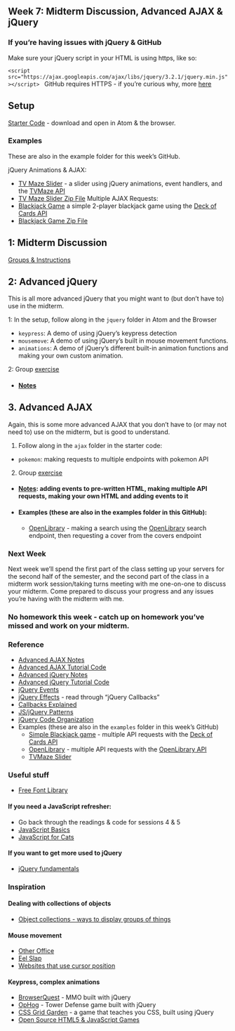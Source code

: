 ## Week 7: Midterm Discussion, Advanced AJAX & jQuery


### If you’re having issues with jQuery & GitHub

Make sure your jQuery script in your HTML is using https, like so:

`<script src="https://ajax.googleapis.com/ajax/libs/jquery/3.2.1/jquery.min.js"></script>
`
GitHub requires HTTPS - if you’re curious why, more [here](https://www.cloudflare.com/learning/ssl/why-is-http-not-secure/)


## Setup

[Starter Code](https://drive.google.com/file/d/1oPoBxyGZueCFyzK7bKvJupmdDP4uo8S4/view?usp=sharing) - download and open in Atom & the browser.


### Examples

These are also in the example folder for this week’s GitHub.

jQuery Animations & AJAX:  
- [TV Maze Slider](https://brondle.github.io/web-production-2/week7/examples/tvmaze-slider/) - a slider using jQuery animations, event handlers, and the [TVMaze API](https://www.tvmaze.com/api)
- [TV Maze Slider Zip File](https://drive.google.com/file/d/1wbr-3GtMXN3rZFdI8KGEmwuJzPLBs9Kd/view?usp=sharing) 
Multiple AJAX Requests:
- [Blackjack Game](https://brondle.github.io/web-production-2/week7/examples/deck_of_cards/) a simple 2-player blackjack game using the [Deck of Cards API](https://deckofcardsapi.com/)
- [Blackjack Game Zip File](https://drive.google.com/file/d/10q9ENZQJo0NhihMCBIoGk5J7cV4VD0Q0/view?usp=sharing) 




## 1: Midterm Discussion

[Groups & Instructions](https://docs.google.com/document/d/1P2D6cAk7hymINpG8lRXpKRgsFMRnJeF3R4s4_j8SdlA/edit?usp=sharing)


## 2: Advanced jQuery

This is all more advanced jQuery that you might want to (but don’t have to) use in the midterm.

1: In the setup, follow along in the `jquery` folder in Atom and the Browser

  - `keypress`: A demo of using jQuery’s keypress detection
  - `mousemove`: A demo of using jQuery’s built in mouse movement functions.
  - `animations`: A demo of jQuery’s different built-in animation functions and making your own custom animation.

2: Group [exercise](jquery_exercise.md)

- #### [Notes](advanced_jquery.md)


## 3. Advanced AJAX

Again, this is some more advanced AJAX that you don’t have to (or may not need to) use on the midterm, but is good to understand.

1. Follow along in the `ajax` folder in the starter code:
- `pokemon`: making requests to multiple endpoints with pokemon API

2. Group [exercise](ajax_exercise.md)

- #### [Notes](advanced_ajax.md): adding events to pre-written HTML, making multiple API requests, making your own HTML and adding events to it
- #### Examples (these are also in the examples folder in this GitHub):
  - [OpenLibrary](https://drive.google.com/file/d/1SChwrZnDBBDAtp5F6m7FSBAqhwE6uD6G/view?usp=sharing) - making a search using the [OpenLibrary](https://openlibrary.org/developers/api) search endpoint, then requesting a cover from the covers endpoint



### Next Week

Next week we’ll spend the first part of the class setting up your servers for the second half of the semester, and the second part of the class in a midterm work session/taking turns meeting with me one-on-one to discuss your midterm. Come prepared to discuss your progress and any issues you’re having with the midterm with me.


### No homework this week - catch up on homework you’ve missed and work on your midterm.

### Reference
- [Advanced AJAX Notes](advanced_ajax.md)
- [Advanced AJAX Tutorial Code]()
- [Advanced jQuery Notes](advanced_jquery.md)
- [Advanced jQuery Tutorial Code]()
- [jQuery Events](https://www.w3schools.com/jquery/jquery_events.asp)
- [jQuery Effects](https://www.w3schools.com/jquery/jquery_hide_show.asp) - read through “jQuery Callbacks”
- [Callbacks Explained](https://javascript.info/callbacks)
- [JS/jQuery Patterns](http://shichuan.github.io/javascript-patterns/)
- [jQuery Code Organization](https://learn.jquery.com/code-organization/concepts/)
- Examples (these are also in the `examples` folder in this week’s GitHub)
  - [Simple Blackjack game](https://drive.google.com/file/d/10q9ENZQJo0NhihMCBIoGk5J7cV4VD0Q0/view?usp=sharing) - multiple API requests with the [Deck of Cards API](https://deckofcardsapi.com/)
  - [OpenLibrary](https://drive.google.com/file/d/1SChwrZnDBBDAtp5F6m7FSBAqhwE6uD6G/view?usp=sharing) - multiple API requests with the [OpenLibrary API](https://openlibrary.org/developers/api)
  - [TVMaze Slider](https://drive.google.com/file/d/1wbr-3GtMXN3rZFdI8KGEmwuJzPLBs9Kd/view?usp=sharing)

### Useful stuff
- [Free Font Library](https://typotheque.luuse.fun/)

#### If you need a JavaScript refresher:

- Go back through the readings & code for sessions 4 & 5
- [JavaScript Basics](http://jqfundamentals.com/chapter/javascript-basics)
- [JavaScript for Cats](http://jsforcats.com/)

#### If you want to get more used to jQuery

- [jQuery fundamentals](http://jqfundamentals.com/)

### Inspiration
#### Dealing with collections of objects
- [Object collections - ways to display groups of things](https://www.are.na/agnes-cameron/web-object-collections)
#### Mouse movement
- [Other Office](https://otheroffice.net/)
- [Eel Slap](http://eelslap.com/)
- [Websites that use cursor position](https://www.are.na/agnes-cameron/web-sites-that-use-cursor-position)
#### Keypress, complex animations
- [BrowserQuest](https://browserquest.herokuapp.com/) - MMO built with jQuery
- [OpHog](https://ophog.bot.land/) - Tower Defense game built with jQuery
- [CSS Grid Garden](https://cssgridgarden.com/) - a game that teaches you CSS, built using jQuery
- [Open Source HTML5 & JavaScript Games](https://www.edopedia.com/blog/open-source-html5-and-javascript-games/)
